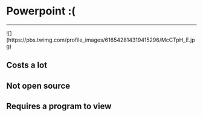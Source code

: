 # Powerpoint :(

---
<div class="center-align">
  ![](https://pbs.twimg.com/profile_images/616542814319415296/McCTpH_E.jpg)
</div>

##  Costs a lot
##  Not open source
##  Requires a program to view

